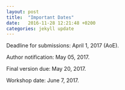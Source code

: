 ```yaml
---
layout: post
title:  "Important Dates"
date:   2016-11-28 12:21:48 +0200
categories: jekyll update
---
```


Deadline for submissions: April 1, 2017 (AoE).

Author notification: May 05, 2017.

Final version due: May 20, 2017.
	
Workshop date: June 7, 2017. 